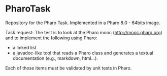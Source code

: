 # PharoTask
Repository for the Pharo Task. Implemented in a Pharo 8.0 - 64bits image.

Task request:
The test is to look at the Pharo mooc (http://mooc.pharo.org) and to
implement the following using Pharo:
- a linked list
- a javadoc-like tool that reads a Pharo class and generates a textual
documentation (e.g., markdown, html…).

Each of those items must be validated by unit tests in Pharo.

